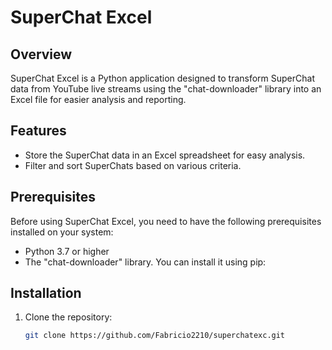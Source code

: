 # SuperChat Excel

## Overview

SuperChat Excel is a Python application designed to transform SuperChat data from YouTube live streams using the "chat-downloader" library into an Excel file for easier analysis and reporting.

## Features

- Store the SuperChat data in an Excel spreadsheet for easy analysis.
- Filter and sort SuperChats based on various criteria.

## Prerequisites

Before using SuperChat Excel, you need to have the following prerequisites installed on your system:

- Python 3.7 or higher
- The "chat-downloader" library. You can install it using pip:

## Installation

1. Clone the repository:

   ```bash
   git clone https://github.com/Fabricio2210/superchatexc.git
